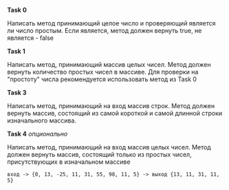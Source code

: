 **Task 0**

Написать метод принимающий целое число и проверяющий является ли число простым.
Если является, метод должен вернуть true, не является - false


**Task 1**

Написать метод, принимающий массив целых чисел. Метод должен вернуть количество простых чисел в массиве.
Для проверки на "простоту" числа рекомендуется использовать метод из Task 0

**Task 3**

Написать метод, принимающий на вход массив строк. Метод должен вернуть массив, состоящий из самой короткой и самой длинной строки изначального массива.


**Task 4** _опционально_

Написать метод, принимающий на вход массив целых чисел.
Метод должен вернуть массив, состоящий только из простых чисел, присутствующих в изначальном массиве

```
вход -> {0, 13, -25, 11, 31, 55, 98, 11, 5} -> выход {13, 11, 31, 11, 5}
```







